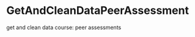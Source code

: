 GetAndCleanDataPeerAssessment
=============================

get and clean data course: peer assessments
